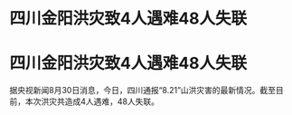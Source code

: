 # 四川金阳洪灾致4人遇难48人失联

# 四川金阳洪灾致4人遇难48人失联

据央视新闻8月30日消息，今日，四川通报“8.21”山洪灾害的最新情况。截至目前，本次洪灾共造成4人遇难，48人失联。

